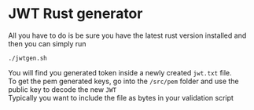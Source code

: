 # JWT Rust generator

All you have to do is be sure you have the latest rust version installed and then you can simply run
```
./jwtgen.sh
```
You will find you generated token inside a newly created `jwt.txt` file.     
To get the pem generated keys, go into the `/src/pem` folder and use the public key to decode the new `JWT`    
Typically you want to include the file as bytes in your validation script    
